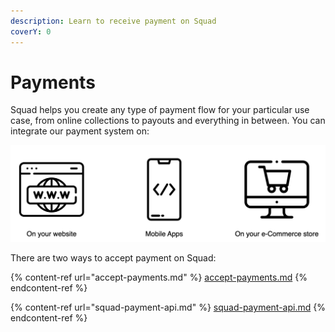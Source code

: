 ```yaml
---
description: Learn to receive payment on Squad
coverY: 0
---
```


# Payments

Squad helps you create any type of payment flow for your particular use case, from online collections to payouts and everything in between. You can integrate our payment system on:

![](../.gitbook/assets/screen-shot-2021-08-04-at-12.25.38-pm.png)

There are two ways to accept payment on Squad:

{% content-ref url="accept-payments.md" %}
[accept-payments.md](accept-payments.md)
{% endcontent-ref %}

{% content-ref url="squad-payment-api.md" %}
[squad-payment-api.md](squad-payment-api.md)
{% endcontent-ref %}

